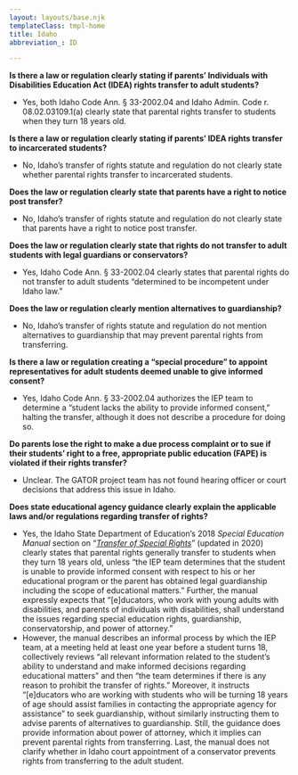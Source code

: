 ```yaml
---
layout: layouts/base.njk
templateClass: tmpl-home
title: Idaho
abbreviation_: ID

---
```

**Is there a law or regulation clearly stating if parents’ Individuals with Disabilities Education Act (IDEA) rights transfer to adult students?**

* Yes, both Idaho Code Ann. § 33-2002.04 and Idaho Admin. Code r. 08.02.03109.1(a) clearly state that parental rights transfer to students when they turn 18 years old.

**Is there a law or regulation clearly stating if parents’ IDEA rights transfer to incarcerated students?**

* No, Idaho’s transfer of rights statute and regulation do not clearly state whether parental rights transfer to incarcerated students.

**Does the law or regulation clearly state that parents have a right to notice post transfer?**

* No, Idaho’s transfer of rights statute and regulation do not clearly state that parents have a right to notice post transfer.

**Does the law or regulation clearly state that rights do not transfer to adult students with legal guardians or conservators?**

* Yes, Idaho Code Ann. § 33-2002.04 clearly states that parental rights do not transfer to adult students “determined to be incompetent under Idaho law.”

**Does the law or regulation clearly mention alternatives to guardianship?**

* No, Idaho’s transfer of rights statute and regulation do not mention alternatives to guardianship that may prevent parental rights from transferring.

**Is there a law or regulation creating a “special procedure” to appoint representatives for adult students deemed unable to give informed consent?**

* Yes, Idaho Code Ann. § 33-2002.04 authorizes the IEP team to determine a “student lacks the ability to provide informed consent,” halting the transfer, although it does not describe a procedure for doing so.

**Do parents lose the right to make a due process complaint or to sue if their students’ right to a free, appropriate public education (FAPE) is violated if their rights transfer?**

* Unclear. The GATOR project team has not found hearing officer or court decisions that address this issue in Idaho.

**Does state educational agency guidance clearly explain the applicable laws and/or regulations regarding transfer of rights?**

* Yes, the Idaho State Department of Education’s 2018 _Special Education Manual_ section on “[_Transfer of Special Rights_](https://www.sde.idaho.gov/sped/sped-manual/files/chapters/chapter-11-procedural-safeguards/Transfer-of-Special-Education-Rights.pdf)” (updated in 2020) clearly states that parental rights generally transfer to students when they turn 18 years old, unless “the IEP team determines that the student is unable to provide informed consent with respect to his or her educational program or the parent has obtained legal guardianship including the scope of educational matters.” Further, the manual expressly expects that “\[e\]ducators, who work with young adults with disabilities, and parents of individuals with disabilities, shall understand the issues regarding special education rights, guardianship, conservatorship, and power of attorney.”
* However, the manual describes an informal process by which the IEP team, at a meeting held at least one year before a student turns 18, collectively reviews “all relevant information related to the student’s ability to understand and make informed decisions regarding educational matters” and then “the team determines if there is any reason to prohibit the transfer of rights.” Moreover, it instructs “\[e\]ducators who are working with students who will be turning 18 years of age should assist families in contacting the appropriate agency for assistance” to seek guardianship, without similarly instructing them to advise parents of alternatives to guardianship. Still, the guidance does provide information about power of attorney, which it implies can prevent parental rights from transferring. Last, the manual does not clarify whether in Idaho court appointment of a conservator prevents rights from transferring to the adult student.